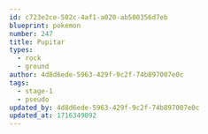 ```yaml
---
id: c723e2ce-502c-4af1-a020-ab500356d7eb
blueprint: pokemon
number: 247
title: Pupitar
types:
  - rock
  - ground
author: 4d8d6ede-5963-429f-9c2f-74b897007e0c
tags:
  - stage-1
  - pseudo
updated_by: 4d8d6ede-5963-429f-9c2f-74b897007e0c
updated_at: 1716349092
---
```

